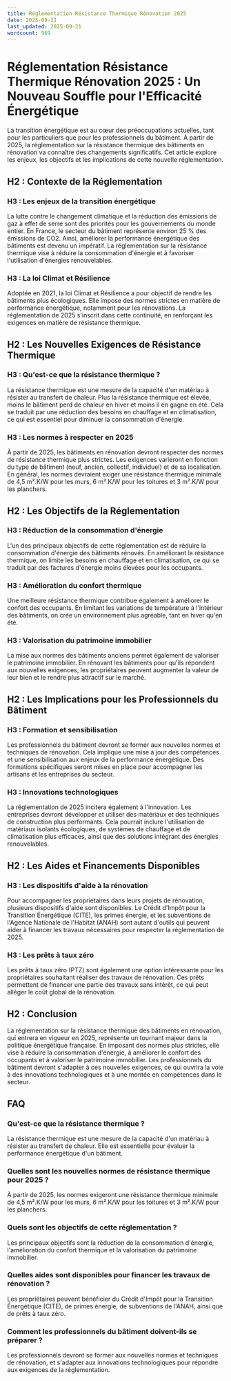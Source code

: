 ```yaml
---
title: Réglementation Résistance Thermique Rénovation 2025
date: 2025-09-21
last_updated: 2025-09-21
wordcount: 969
---
```


# Réglementation Résistance Thermique Rénovation 2025 : Un Nouveau Souffle pour l'Efficacité Énergétique

La transition énergétique est au cœur des préoccupations actuelles, tant pour les particuliers que pour les professionnels du bâtiment. À partir de 2025, la réglementation sur la résistance thermique des bâtiments en rénovation va connaître des changements significatifs. Cet article explore les enjeux, les objectifs et les implications de cette nouvelle réglementation.

## H2 : Contexte de la Réglementation

### H3 : Les enjeux de la transition énergétique

La lutte contre le changement climatique et la réduction des émissions de gaz à effet de serre sont des priorités pour les gouvernements du monde entier. En France, le secteur du bâtiment représente environ 25 % des émissions de CO2. Ainsi, améliorer la performance énergétique des bâtiments est devenu un impératif. La réglementation sur la résistance thermique vise à réduire la consommation d'énergie et à favoriser l'utilisation d'énergies renouvelables.

### H3 : La loi Climat et Résilience

Adoptée en 2021, la loi Climat et Résilience a pour objectif de rendre les bâtiments plus écologiques. Elle impose des normes strictes en matière de performance énergétique, notamment pour les rénovations. La réglementation de 2025 s'inscrit dans cette continuité, en renforçant les exigences en matière de résistance thermique.

## H2 : Les Nouvelles Exigences de Résistance Thermique

### H3 : Qu'est-ce que la résistance thermique ?

La résistance thermique est une mesure de la capacité d'un matériau à résister au transfert de chaleur. Plus la résistance thermique est élevée, moins le bâtiment perd de chaleur en hiver et moins il en gagne en été. Cela se traduit par une réduction des besoins en chauffage et en climatisation, ce qui est essentiel pour diminuer la consommation d'énergie.

### H3 : Les normes à respecter en 2025

À partir de 2025, les bâtiments en rénovation devront respecter des normes de résistance thermique plus strictes. Les exigences varieront en fonction du type de bâtiment (neuf, ancien, collectif, individuel) et de sa localisation. En général, les normes devraient exiger une résistance thermique minimale de 4,5 m².K/W pour les murs, 6 m².K/W pour les toitures et 3 m².K/W pour les planchers.

## H2 : Les Objectifs de la Réglementation

### H3 : Réduction de la consommation d'énergie

L'un des principaux objectifs de cette réglementation est de réduire la consommation d'énergie des bâtiments rénovés. En améliorant la résistance thermique, on limite les besoins en chauffage et en climatisation, ce qui se traduit par des factures d'énergie moins élevées pour les occupants.

### H3 : Amélioration du confort thermique

Une meilleure résistance thermique contribue également à améliorer le confort des occupants. En limitant les variations de température à l'intérieur des bâtiments, on crée un environnement plus agréable, tant en hiver qu'en été.

### H3 : Valorisation du patrimoine immobilier

La mise aux normes des bâtiments anciens permet également de valoriser le patrimoine immobilier. En rénovant les bâtiments pour qu'ils répondent aux nouvelles exigences, les propriétaires peuvent augmenter la valeur de leur bien et le rendre plus attractif sur le marché.

## H2 : Les Implications pour les Professionnels du Bâtiment

### H3 : Formation et sensibilisation

Les professionnels du bâtiment devront se former aux nouvelles normes et techniques de rénovation. Cela implique une mise à jour des compétences et une sensibilisation aux enjeux de la performance énergétique. Des formations spécifiques seront mises en place pour accompagner les artisans et les entreprises du secteur.

### H3 : Innovations technologiques

La réglementation de 2025 incitera également à l'innovation. Les entreprises devront développer et utiliser des matériaux et des techniques de construction plus performants. Cela pourrait inclure l'utilisation de matériaux isolants écologiques, de systèmes de chauffage et de climatisation plus efficaces, ainsi que des solutions intégrant des énergies renouvelables.

## H2 : Les Aides et Financements Disponibles

### H3 : Les dispositifs d'aide à la rénovation

Pour accompagner les propriétaires dans leurs projets de rénovation, plusieurs dispositifs d'aide sont disponibles. Le Crédit d'Impôt pour la Transition Énergétique (CITE), les primes énergie, et les subventions de l'Agence Nationale de l'Habitat (ANAH) sont autant d'outils qui peuvent aider à financer les travaux nécessaires pour respecter la réglementation de 2025.

### H3 : Les prêts à taux zéro

Les prêts à taux zéro (PTZ) sont également une option intéressante pour les propriétaires souhaitant réaliser des travaux de rénovation. Ces prêts permettent de financer une partie des travaux sans intérêt, ce qui peut alléger le coût global de la rénovation.

## H2 : Conclusion

La réglementation sur la résistance thermique des bâtiments en rénovation, qui entrera en vigueur en 2025, représente un tournant majeur dans la politique énergétique française. En imposant des normes plus strictes, elle vise à réduire la consommation d'énergie, à améliorer le confort des occupants et à valoriser le patrimoine immobilier. Les professionnels du bâtiment devront s'adapter à ces nouvelles exigences, ce qui ouvrira la voie à des innovations technologiques et à une montée en compétences dans le secteur.

## FAQ

### Qu'est-ce que la résistance thermique ?

La résistance thermique est une mesure de la capacité d'un matériau à résister au transfert de chaleur. Elle est essentielle pour évaluer la performance énergétique d'un bâtiment.

### Quelles sont les nouvelles normes de résistance thermique pour 2025 ?

À partir de 2025, les normes exigeront une résistance thermique minimale de 4,5 m².K/W pour les murs, 6 m².K/W pour les toitures et 3 m².K/W pour les planchers.

### Quels sont les objectifs de cette réglementation ?

Les principaux objectifs sont la réduction de la consommation d'énergie, l'amélioration du confort thermique et la valorisation du patrimoine immobilier.

### Quelles aides sont disponibles pour financer les travaux de rénovation ?

Les propriétaires peuvent bénéficier du Crédit d'Impôt pour la Transition Énergétique (CITE), de primes énergie, de subventions de l'ANAH, ainsi que de prêts à taux zéro.

### Comment les professionnels du bâtiment doivent-ils se préparer ?

Les professionnels devront se former aux nouvelles normes et techniques de rénovation, et s'adapter aux innovations technologiques pour répondre aux exigences de la réglementation.
